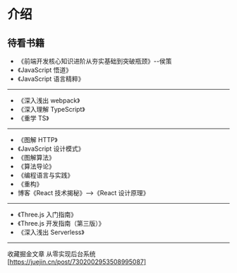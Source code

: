 # 介绍

## 待看书籍

- 《前端开发核心知识进阶从夯实基础到突破瓶颈》--侯策
- 《JavaScript 悟道》
- 《JavaScript 语言精粹》

---

- 《深入浅出 webpack》
- 《深入理解 TypeScript》
- 《重学 TS》

---

- 《图解 HTTP》
- 《JavaScript 设计模式》
- 《图解算法》
- 《算法导论》
- 《编程语言与实践》
- 《重构》
- 博客《React 技术揭秘》-->《React 设计原理》

---

- 《Three.js 入门指南》
- 《Three.js 开发指南（第三版）》
- 《深入浅出 Serverless》

---

收藏掘金文章
从零实现后台系统 [https://juejin.cn/post/7302002953508995087]
